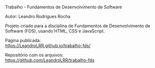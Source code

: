 Trabalho - Fundamentos de Desenvolvimento de Software

Autor: Leandro Rodrigues Rocha

Projeto criado para a disciplina de Fundamentos de Desenvolvimento de Software (FDS), usando HTML, CSS e JavaScript.

Página publicada:  
https://LeandroLRR.github.io/trabalho-fds/

Repositório com os arquivos:  
https://github.com/LeandroLRR/trabalho-fds
